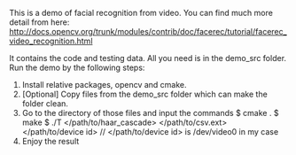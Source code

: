 This is a demo of facial recognition from video.
You can find much more detail from here: http://docs.opencv.org/trunk/modules/contrib/doc/facerec/tutorial/facerec_video_recognition.html

It contains the code and testing data.
All you need is in the demo_src folder.
Run the demo by the following steps:
1. Install relative packages, opencv and cmake.
2. [Optional] Copy files from the demo_src folder which can make the folder clean.
3. Go to the directory of those files and input the commands
    $ cmake .
    $ make
    $ ./T </path/to/haar_cascade> </path/to/csv.ext> </path/to/device id>  // </path/to/device id> is /dev/video0 in my case
4. Enjoy the result
